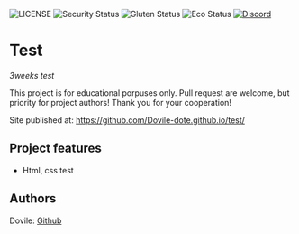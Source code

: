 ![LICENSE](https://img.shields.io/badge/license-MIT-blue.svg?style=flat-square)
![Security Status](https://img.shields.io/security-headers?label=Security&url=https%3A%2F%2Fgithub.com&style=flat-square)
![Gluten Status](https://img.shields.io/badge/Gluten-Free-green.svg)
![Eco Status](https://img.shields.io/badge/ECO-Friendly-green.svg)
[![Discord](https://discord.com/api/guilds/571393319201144843/widget.png)](https://discord.gg/dRwW4rw)

# Test

_3weeks test_

This project is for educational porpuses only. Pull request are welcome, but priority for project authors! Thank you for your cooperation!

Site published at: https://github.com/Dovile-dote.github.io/test/

## Project features

-   Html, css test

## Authors

Dovile: [Github](https://github.com/Dovile-dote)